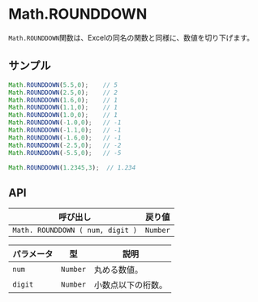# Math.ROUNDDOWN

`Math.ROUNDDOWN`関数は、Excelの同名の関数と同様に、数値を切り下げます。

## サンプル

```javascript
Math.ROUNDDOWN(5.5,0);    // 5
Math.ROUNDDOWN(2.5,0);    // 2
Math.ROUNDDOWN(1.6,0);    // 1
Math.ROUNDDOWN(1.1,0);    // 1
Math.ROUNDDOWN(1.0,0);    // 1
Math.ROUNDDOWN(-1.0,0);   // -1
Math.ROUNDDOWN(-1.1,0);   // -1
Math.ROUNDDOWN(-1.6,0);   // -1
Math.ROUNDDOWN(-2.5,0);   // -2
Math.ROUNDDOWN(-5.5,0);   // -5

Math.ROUNDDOWN(1.2345,3);  // 1.234
```

## API

| 呼び出し | 戻り値 |
|---|---|
| `Math. ROUNDDOWN ( num, digit )` | `Number` |

| パラメータ | 型 | 説明 |
|---|---|---|
| `num` | `Number` | 丸める数値。 |
| `digit` | `Number` | 小数点以下の桁数。 |